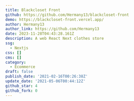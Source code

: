 ```yaml
---
title: Blackcloset Front
github: https://github.com/Hermany13/blackcloset-front
demo: https://blackcloset-front.vercel.app/
author: Hermany13
author_link: https://github.com/Hermany13
date: 2023-11-28T04:43:28.161Z
description: A web React Next clothes store
ssg:
  - Nextjs
css: []
cms: []
category:
  - Ecommerce
draft: false
publish_date: '2021-02-16T00:26:38Z'
update_date: '2021-05-06T00:44:12Z'
github_star: 4
github_fork: 0
---
```

